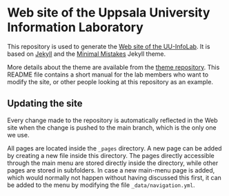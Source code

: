 # Web site of the Uppsala University Information Laboratory

This repository is used to generate the [Web site of the UU-InfoLab](https://uuinfolab.github.io). It is based on [Jekyll](http://jekyllrb.com/) and the [Minimal Mistakes](https://mmistakes.github.io/minimal-mistakes/) Jekyll
theme.

More details about the theme are available from the [theme repository](https://mmistakes.github.io/minimal-mistakes/).
This README file contains a short manual for the lab members who want to modify the site, or other people
looking at this repository as an example.

## Updating the site

Every change made to the repository is automatically reflected in the Web site when the change is pushed to the main
branch, which is the only one we use. 

All pages are located inside the `_pages` directory.  A new page can be added by
creating a new file inside this directory.  The pages directly accessible through the main menu are
stored directly inside the directory, while other pages are stored in subfolders. In case a new main-menu page is 
added, which would normally not happen without having discussed this first, it can be added to the menu by 
modifying the file `_data/navigation.yml`.
